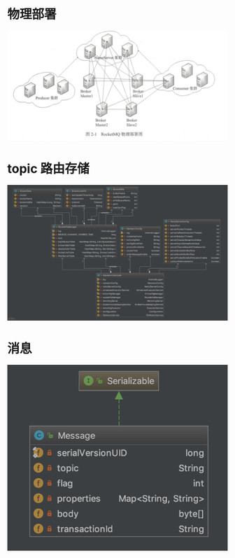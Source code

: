 # 物理部署
![物理部署](../imgs/物理部署.png)

# topic 路由存储
![topic路由存储](../imgs/topic路由存储.png)

# 消息
![message](../imgs/message.png)

